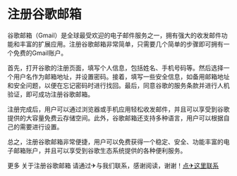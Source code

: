 # 注册谷歌邮箱

谷歌邮箱（Gmail）是全球最受欢迎的电子邮件服务之一，拥有强大的收发邮件功能和丰富的扩展应用。注册谷歌邮箱非常简单，只需要几个简单的步骤即可拥有一个免费的Gmail账户。

首先，打开谷歌的注册页面，填写个人信息，包括姓名、手机号码等。然后选择一个用户名作为邮箱地址，并设置密码。接着，填写一些安全信息，如备用邮箱地址和安全问题，以便在忘记密码时进行找回。最后，同意谷歌的服务条款并进行人机验证，即可成功注册谷歌邮箱。

注册完成后，用户可以通过浏览器或手机应用轻松收发邮件，并且可以享受到谷歌提供的大容量免费云存储空间。此外，谷歌邮箱还支持多种语言，用户可以根据自己的需要进行设置。

总之，注册谷歌邮箱非常便捷，用户可以免费获得一个稳定、安全、功能丰富的电子邮箱账户，并且可以享受到谷歌生态系统提供的各种便利服务。

更多 关于注册谷歌邮箱 请通过✈与我们联系，感谢阅读，谢谢！[点✈这里联系](https://ads.k02.cc)